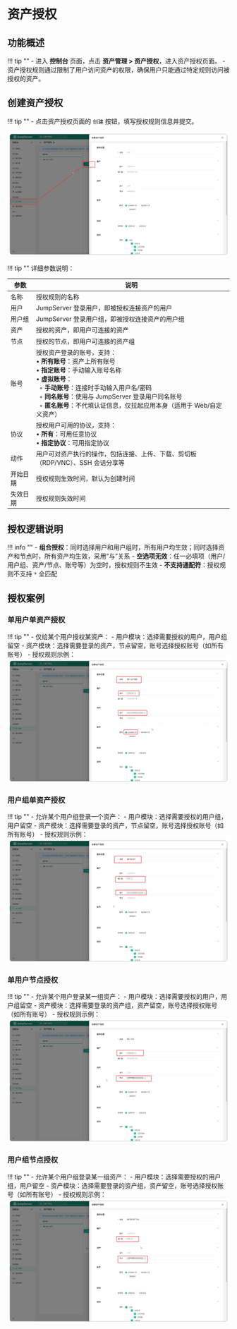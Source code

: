 
# 资产授权


## 功能概述
!!! tip ""
    - 进入 **控制台** 页面，点击 **资产管理 > 资产授权**，进入资产授权页面。
    - 资产授权规则通过限制了用户访问资产的权限，确保用户只能通过特定规则访问被授权的资产。

## 创建资产授权

!!! tip ""
    - 点击资产授权页面的 `创建` 按钮，填写授权规则信息并提交。

![V4_authorization_1](../../../../img/V4_authorization_1.png)

!!! tip ""
    详细参数说明：

| 参数     | 说明 |
|----------|------|
| 名称     | 授权规则的名称 |
| 用户     | JumpServer 登录用户，即被授权连接资产的用户 |
| 用户组   | JumpServer 登录用户组，即被授权连接资产的用户组 |
| 资产     | 授权的资产，即用户可连接的资产 |
| 节点     | 授权的节点，即用户可连接的资产组 |
| 账号     | 授权资产登录的账号，支持：<br/>• **所有账号**：资产上所有账号<br/>• **指定账号**：手动输入账号名称<br/>• **虚拟账号**：<br/>&nbsp;&nbsp;◦ **手动账号**：连接时手动输入用户名/密码<br/>&nbsp;&nbsp;◦ **同名账号**：使用与 JumpServer 登录用户同名账号<br/>&nbsp;&nbsp;◦ **匿名账号**：不代填认证信息，仅拉起应用本身（适用于 Web/自定义资产） |
| 协议     | 授权用户可用的协议，支持：<br/>• **所有**：可用任意协议<br/>• **指定协议**：可用指定协议 |
| 动作     | 用户可对资产执行的操作，包括连接、上传、下载、剪切板（RDP/VNC）、SSH 会话分享等 |
| 开始日期 | 授权规则生效时间，默认为创建时间 |
| 失效日期 | 授权规则失效时间 |


## 授权逻辑说明
!!! info ""
    - **组合授权**：同时选择用户和用户组时，所有用户均生效；同时选择资产和节点时，所有资产均生效，采用“与”关系
    - **空选项无效**：任一必填项（用户/用户组、资产/节点、账号等）为空时，授权规则不生效
    - **不支持通配符**：授权规则不支持 `*` 全匹配


## 授权案例

### 单用户单资产授权
!!! tip ""
    - 仅给某个用户授权某资产：
        - 用户模块：选择需要授权的用户，用户组留空
        - 资产模块：选择需要登录的资产，节点留空，账号选择授权账号（如所有账号）
    - 授权规则示例：
    ![V4_authorization_2](../../../../img/V4_authorization_2.png)

### 用户组单资产授权
!!! tip ""
    - 允许某个用户组登录一个资产：
        - 用户模块：选择需要授权的用户组，用户留空
        - 资产模块：选择需要登录的资产，节点留空，账号选择授权账号（如所有账号）
    - 授权规则示例：
    ![V4_authorization_5](../../../../img/V4_authorization_5.png)

### 单用户节点授权
!!! tip ""
    - 允许某个用户登录某一组资产：
        - 用户模块：选择需要授权的用户，用户组留空
        - 资产模块：选择需要登录的资产组，资产留空，账号选择授权账号（如所有账号）
    - 授权规则示例：
    ![V4_authorization_8](../../../../img/V4_authorization_8.png)

### 用户组节点授权
!!! tip ""
    - 允许某个用户组登录某一组资产：
        - 用户模块：选择需要授权的用户组，用户留空
        - 资产模块：选择需要登录的资产组，资产留空，账号选择授权账号（如所有账号）
    - 授权规则示例：
    ![V4_authorization_10](../../../../img/V4_authorization_10.png)


